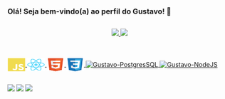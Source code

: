 ### Olá! Seja bem-vindo(a) ao perfil do Gustavo! 👋

##

<div align="center">
  <a href="https://github.com/GustavoMachadoResende">
  <img
     height="180em"
     src="https://github-readme-stats.vercel.app/api?username=GustavoMachadoResende&show_icons=true&theme=dracula&include_all_commits=true&count_private=true"
  />
  <img
    height="180em" src="https://github-readme-stats.vercel.app/api/top-langs/?username=GustavoMachadoResende&layout=compact&langs_count=7&theme=dracula"
  />
</div>
  
  ##
  
<div style="display: inline_block"><br>
  <img align="center" alt="Gustavo-Js" height="30" width="40" src="https://raw.githubusercontent.com/devicons/devicon/master/icons/javascript/javascript-plain.svg">
  <img align="center" alt="Gustavo-React" height="30" width="40" src="https://raw.githubusercontent.com/devicons/devicon/master/icons/react/react-original.svg">
  <img align="center" alt="Gustavo-HTML" height="30" width="40" src="https://raw.githubusercontent.com/devicons/devicon/master/icons/html5/html5-original.svg">
  <img align="center" alt="Gustavo-CSS" height="30" width="40" src="https://raw.githubusercontent.com/devicons/devicon/master/icons/css3/css3-original.svg">
  <img align="center" alt="Gustavo-PostgresSQL" height="30" width="40" src="https://cdn.jsdelivr.net/gh/devicons/devicon/icons/postgresql/postgresql-plain-wordmark.svg">
  <img align="center" alt="Gustavo-NodeJS" height="30" width="40" src="https://cdn.jsdelivr.net/gh/devicons/devicon/icons/nodejs/nodejs-plain.svg"         
</div>
  
  ## 
  
  <div>
  <a href="https://instagram.com/gustavoresendee_" target="_blank"><img src="https://img.shields.io/badge/-Instagram-%23E4405F?style=for-the-badge&logo=instagram&logoColor=white" target="_blank"></a>
  <a href = "mailto:gustqvomachadoresende@gmail.com"><img src="https://img.shields.io/badge/-Gmail-%23333?style=for-the-badge&logo=gmail&logoColor=white" target="_blank"></a>
  <a href="https://www.linkedin.com/in/gustavo-machado-resende/" target="_blank"><img src="https://img.shields.io/badge/-LinkedIn-%230077B5?style=for-the-badge&logo=linkedin&logoColor=white" target="_blank"></a>
  </div>

